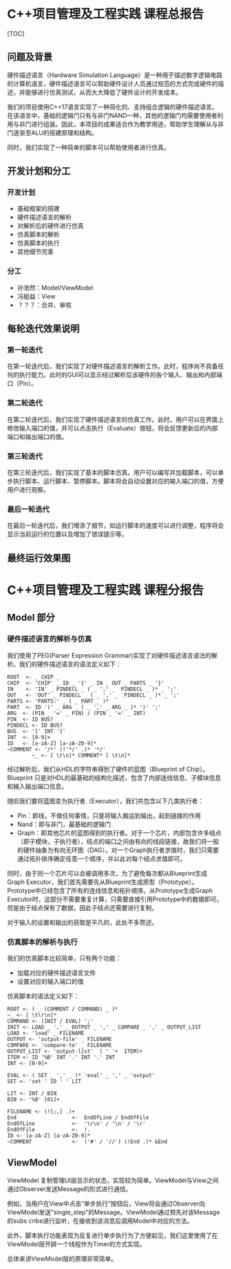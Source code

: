 # C++项目管理及工程实践 课程总报告

[TOC]

## 问题及背景

硬件描述语言（Hardware Simulation Language）是一种用于描述数字逻辑电路的计算机语言，硬件描述语言可以帮助硬件设计人员通过规范的方式完成硬件的描述，并能够进行仿真测试，从而大大降低了硬件设计的开发成本。

我们的项目使用C++17语言实现了一种简化的、支持组合逻辑的硬件描述语言。在该语言中，基础的逻辑门只有与非门NAND一种，其他的逻辑门均需要使用者利用与非门进行组装。因此，本项目的成果适合作为教学用途，帮助学生理解从与非门逐渐至ALU的搭建原理和结构。

同时，我们实现了一种简单的脚本可以帮助使用者进行仿真。

## 开发计划和分工

### 开发计划

* 基础框架的搭建
* 硬件描述语言的解析
* 对解析后的硬件进行仿真
* 仿真脚本的解析
* 仿真脚本的执行
* 其他细节完善

### 分工

* 孙浩然：Model/ViewModel
* 冯梃益：View
* ？？？：合并、审核

## 每轮迭代效果说明

### 第一轮迭代

在第一轮迭代后，我们实现了对硬件描述语言的解析工作。此时，程序尚不具备任何的执行能力。此时的GUI可以显示经过解析后该硬件的各个输入、输出和内部端口（Pin）。

### 第二轮迭代

在第二轮迭代后，我们实现了硬件描述语言的仿真工作。此时，用户可以在界面上修改输入端口的值，并可以点击执行（Evaluate）按钮，将会反馈更新后的内部端口和输出端口的值。

### 第三轮迭代

在第三轮迭代后，我们实现了基本的脚本仿真。用户可以编写并加载脚本，可以单步执行脚本、运行脚本、暂停脚本。脚本将会自动设置对应的输入端口的值，方便用户进行观察。

### 最后一轮迭代

在最后一轮迭代后，我们增添了细节，如运行脚本的速度可以进行调整，程序将会显示当前运行的位置以及增加了错误提示等。

## 最终运行效果图





# C++项目管理及工程实践 课程分报告

## Model 部分

### 硬件描述语言的解析与仿真

我们使用了PEG(Parser Expression Grammar)实现了对硬件描述语言语法的解析。我们的硬件描述语言的语法定义如下：

```BNF
ROOT  <- _ CHIP _
CHIP  <- 'CHIP' _ ID _ '{' _ IN _ OUT _ PARTS _ '}'
IN    <- 'IN' _ PINDECL _ ( _ ',' _  PINDECL _ )* _ ';'
OUT   <- 'OUT' _ PINDECL _ ( _ ',' _  PINDECL _ )* _ ';'
PARTS <- 'PARTS:' _ ( _ PART _ )*
PART  <- ID '(' _ ARG _ ( _ ',' _ ARG _ )* ')' ';'
ARG  <- (PIN _ '=' _ PIN) / (PIN _ '=' _ INT)
PIN  <- ID BUS?
PINDECL <- ID BUS?
BUS  <- '[' INT ']'
INT  <- [0-9]+
ID   <- [a-zA-Z] [a-zA-Z0-9]*
~COMMENT <- '/*' (!'*/' .)* '*/'
        ~_ <- [ \t\n]* COMMENT* [ \t\n]*
```

经过解析后，我们从HDL的字符串得到了硬件的蓝图（Blueprint of Chip）。Blueprint 只是对HDL的最基础的结构化描述，包含了内部连线信息、子模块信息和输入输出端口信息。

随后我们要将蓝图变为执行者（Executor），我们共包含以下几类执行者：

* Pin：即线，不做任何事情，只是将输入搬运到输出，起到链接的作用
* Nand：即与非门，最基础的逻辑门
* Graph：即其他芯片的蓝图得到的执行者。对于一个芯片，内部包含许多结点（即子模块，子执行者），结点的端口之间由有向的线段链接，故我们将一般的硬件抽象为有向无环图（DAG）。对一个Graph执行者求值时，我们只需要通过拓扑排序确定任意一个顺序，并以此对每个结点求值即可。

同时，由于同一个芯片可以会被调用多次，为了避免每次都从Blueprint生成Graph Executor，我们首先需要先从Blueprint生成原型（Prototype）。Prototype中已经包含了所有的连线信息和拓扑顺序。从Prototype生成Graph Executor时，这部分不需要重复计算，只需要直接引用Prototype中的数据即可。但是由于结点保有了数据，因此子结点还需要进行复制。

对于输入的设置和输出的获取是平凡的，此处不多赘述。

### 仿真脚本的解析与执行

我们的仿真脚本比较简单，只有两个功能：

* 加载对应的硬件描述语言文件
* 设置对应的输入端口的值

仿真脚本的语法定义如下：

```BNF
ROOT <- ( _ (COMMENT / COMMAND) _ )*
~_ <- [ \t\r\n]*
COMMAND <- (INIT / EVAL) ';'
INIT <- LOAD _ ',' _ OUTPUT _ ',' _ COMPARE _ ',' _ OUTPUT_LIST
LOAD <- 'load' _ FILENAME
OUTPUT <- 'output-file' _ FILENAME
COMPARE <- 'compare-to' _ FILENAME
OUTPUT_LIST <- 'output-list'  ( ' '+  ITEM)+
ITEM <- ID '%B' INT '.' INT '.' INT
INT <- [0-9]+

EVAL <- ( SET _ ',' _ )* 'eval' _ ',' _ 'output'
SET <- 'set ' ID ' ' LIT

LIT <- INT / BIN
BIN <- '%B' [01]+

FILENAME <- (![;,] .)+
End                  <-  EndOfLine / EndOfFile
EndOfLine            <-  '\r\n' / '\n' / '\r'
EndOfFile            <-  !.
ID <- [a-zA-Z] [a-zA-Z0-9]*
~COMMENT             <-  ('#' / '//') (!End .)* &End
```

## ViewModel

ViewModel 复制管理UI层显示的状态，实现较为简单。ViewModel与View之间通过Observer发送Message的形式进行通信。

例如，当用户在View中点击“单步执行”按钮后，View将会通过Observer向ViewModel发送"single_step"的Message。ViewModel通过预先对该Message的subs cribe进行监听，在接收到该消息后调用Model中对应的方法。

此外，脚本执行功能表现为反复进行单步执行为了方便起见，我们这里使用了在ViewModel层开辟一个线程作为Timer的方式实现。

总体来讲ViewModel层的原理非常简单。

